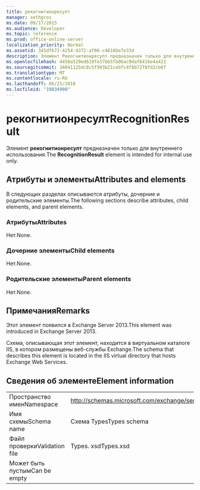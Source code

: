 ```yaml
---
title: рекогнитионресулт
manager: sethgros
ms.date: 09/17/2015
ms.audience: Developer
ms.topic: reference
ms.prod: office-online-server
localization_priority: Normal
ms.assetid: 345df672-4254-4372-af06-c4816be7e33d
description: Элемент Рекогнитионресулт предназначен только для внутреннего использования.
ms.openlocfilehash: 4458a529ed619fe37bb5fb06ac9daf6416e4a421
ms.sourcegitcommit: 34041125dc8c5f993b21cebfc4f8b72f0fd2cb6f
ms.translationtype: MT
ms.contentlocale: ru-RU
ms.lasthandoff: 06/25/2018
ms.locfileid: "19834998"
---
```

# <a name="recognitionresult"></a><span data-ttu-id="a32a9-103">рекогнитионресулт</span><span class="sxs-lookup"><span data-stu-id="a32a9-103">RecognitionResult</span></span>

<span data-ttu-id="a32a9-104">Элемент **рекогнитионресулт** предназначен только для внутреннего использования.</span><span class="sxs-lookup"><span data-stu-id="a32a9-104">The **RecognitionResult** element is intended for internal use only.</span></span> 

## <a name="attributes-and-elements"></a><span data-ttu-id="a32a9-105">Атрибуты и элементы</span><span class="sxs-lookup"><span data-stu-id="a32a9-105">Attributes and elements</span></span>

<span data-ttu-id="a32a9-106">В следующих разделах описываются атрибуты, дочерние и родительские элементы.</span><span class="sxs-lookup"><span data-stu-id="a32a9-106">The following sections describe attributes, child elements, and parent elements.</span></span>
  
### <a name="attributes"></a><span data-ttu-id="a32a9-107">Атрибуты</span><span class="sxs-lookup"><span data-stu-id="a32a9-107">Attributes</span></span>

<span data-ttu-id="a32a9-108">Нет.</span><span class="sxs-lookup"><span data-stu-id="a32a9-108">None.</span></span>
  
### <a name="child-elements"></a><span data-ttu-id="a32a9-109">Дочерние элементы</span><span class="sxs-lookup"><span data-stu-id="a32a9-109">Child elements</span></span>

<span data-ttu-id="a32a9-110">Нет.</span><span class="sxs-lookup"><span data-stu-id="a32a9-110">None.</span></span>
  
### <a name="parent-elements"></a><span data-ttu-id="a32a9-111">Родительские элементы</span><span class="sxs-lookup"><span data-stu-id="a32a9-111">Parent elements</span></span>

<span data-ttu-id="a32a9-112">Нет.</span><span class="sxs-lookup"><span data-stu-id="a32a9-112">None.</span></span>
  
## <a name="remarks"></a><span data-ttu-id="a32a9-113">Примечания</span><span class="sxs-lookup"><span data-stu-id="a32a9-113">Remarks</span></span>

<span data-ttu-id="a32a9-114">Этот элемент появился в Exchange Server 2013.</span><span class="sxs-lookup"><span data-stu-id="a32a9-114">This element was introduced in Exchange Server 2013.</span></span>
  
<span data-ttu-id="a32a9-115">Схема, описывающая этот элемент, находится в виртуальном каталоге IIS, в котором размещены веб-службы Exchange.</span><span class="sxs-lookup"><span data-stu-id="a32a9-115">The schema that describes this element is located in the IIS virtual directory that hosts Exchange Web Services.</span></span>
  
## <a name="element-information"></a><span data-ttu-id="a32a9-116">Сведения об элементе</span><span class="sxs-lookup"><span data-stu-id="a32a9-116">Element information</span></span>

|||
|:-----|:-----|
|<span data-ttu-id="a32a9-117">Пространство имен</span><span class="sxs-lookup"><span data-stu-id="a32a9-117">Namespace</span></span>  <br/> |http://schemas.microsoft.com/exchange/services/2006/types  <br/> |
|<span data-ttu-id="a32a9-118">Имя схемы</span><span class="sxs-lookup"><span data-stu-id="a32a9-118">Schema name</span></span>  <br/> |<span data-ttu-id="a32a9-119">Схема Types</span><span class="sxs-lookup"><span data-stu-id="a32a9-119">Types schema</span></span>  <br/> |
|<span data-ttu-id="a32a9-120">Файл проверки</span><span class="sxs-lookup"><span data-stu-id="a32a9-120">Validation file</span></span>  <br/> |<span data-ttu-id="a32a9-121">Types. xsd</span><span class="sxs-lookup"><span data-stu-id="a32a9-121">Types.xsd</span></span>  <br/> |
|<span data-ttu-id="a32a9-122">Может быть пустым</span><span class="sxs-lookup"><span data-stu-id="a32a9-122">Can be empty</span></span>  <br/> ||
   

